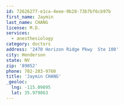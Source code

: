 ```yaml
---
id: 72626277-e1ca-4eee-9b28-73b7bf6cb97b
first_name: Jaymin
last_name: CHANG
license: M.D.
services:
  - anesthesiology
category: doctors
address: '2470 Horizon Ridge Pkwy  Ste 100'
city: Henderson
state: NV
zip: '89052'
phone: 702-283-9760
title: 'Jaymin CHANG'
_geoloc:
  lng: -115.09895
  lat: 35.979863
---
```

